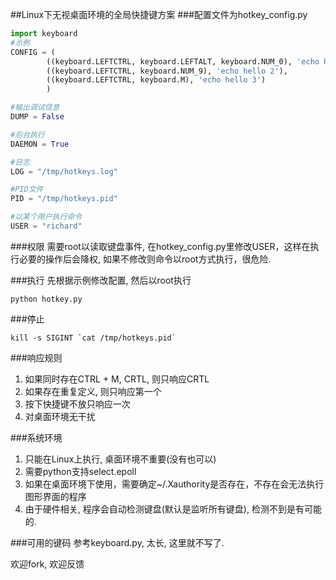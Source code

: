 ##Linux下无视桌面环境的全局快捷键方案
###配置文件为hotkey_config.py 
```python 
import keyboard 
#示例
CONFIG = (
        ((keyboard.LEFTCTRL, keyboard.LEFTALT, keyboard.NUM_0), 'echo hello 1'),
        ((keyboard.LEFTCTRL, keyboard.NUM_9), 'echo hello 2'),
        ((keyboard.LEFTCTRL, keyboard.M), 'echo hello 3')
        ) 

#输出调试信息
DUMP = False

#后台执行
DAEMON = True

#日志
LOG = "/tmp/hotkeys.log"

#PID文件
PID = "/tmp/hotkeys.pid" 

#以某个用户执行命令
USER = "richard" 
```

###权限
需要root以读取键盘事件, 在hotkey_config.py里修改USER，这样在执行必要的操作后会降权, 如果不修改则命令以root方式执行，很危险.

###执行
先根据示例修改配置, 然后以root执行
```shell
python hotkey.py
```
###停止 
```shell
kill -s SIGINT `cat /tmp/hotkeys.pid`
``` 

###响应规则
1. 如果同时存在CTRL + M,  CRTL, 则只响应CRTL
2. 如果存在重复定义, 则只响应第一个
3. 按下快捷键不放只响应一次 
4. 对桌面环境无干扰

###系统环境
1. 只能在Linux上执行, 桌面环境不重要(没有也可以)
2. 需要python支持select.epoll
3. 如果在桌面环境下使用，需要确定~/.Xauthority是否存在，不存在会无法执行图形界面的程序 
4. 由于硬件相关, 程序会自动检测键盘(默认是监听所有键盘), 检测不到是有可能的.


###可用的键码 
参考keyboard.py, 太长, 这里就不写了.

欢迎fork, 欢迎反馈

